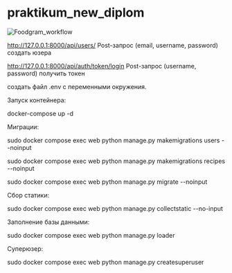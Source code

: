 # praktikum_new_diplom

![Foodgram_workflow](https://github.com/Veisner/foodgram-project-react/actions/workflows/yamdb_workflow.yml/badge.svg)

http://127.0.0.1:8000/api/users/  Post-запрос (email, username, password) создать юзера

http://127.0.0.1:8000/api/auth/token/login  Post-запрос (username, password) получить токен


создать файл .env c переменными окружения.

Запуск контейнера:

docker-compose up -d

Миграции:

sudo docker compose exec web python manage.py makemigrations users --noinput

sudo docker compose exec web python manage.py makemigrations recipes --noinput

sudo docker compose exec web python manage.py migrate --noinput

Сбор статики:

sudo docker compose exec web python manage.py collectstatic --no-input

Заполнение базы данными:

sudo docker compose exec web python manage.py loader

Суперюзер:

sudo docker compose exec web python manage.py createsuperuser
